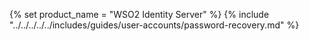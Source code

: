 {% set product_name = "WSO2 Identity Server" %}
{% include "../../../../../includes/guides/user-accounts/password-recovery.md" %}
